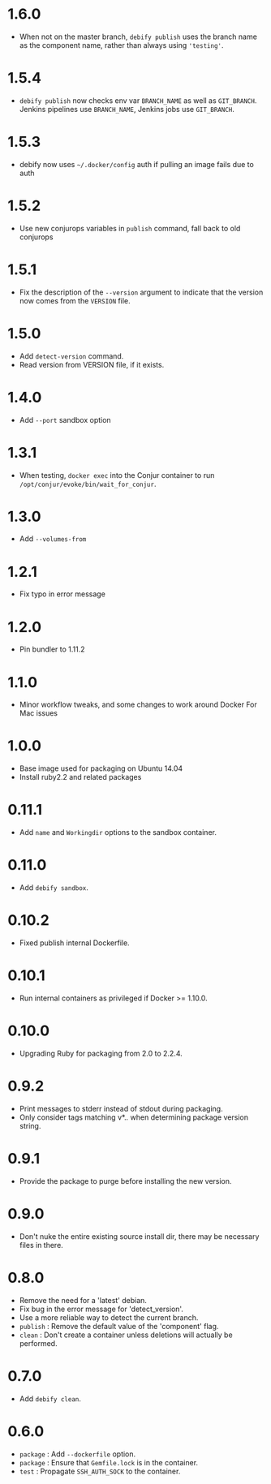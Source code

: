 # 1.6.0

* When not on the master branch, `debify publish` uses the branch name as the component name, rather than always using
  `'testing'`.

# 1.5.4

* `debify publish` now checks env var `BRANCH_NAME` as well as `GIT_BRANCH`.
  Jenkins pipelines use `BRANCH_NAME`, Jenkins jobs use `GIT_BRANCH`.

# 1.5.3

* debify now uses `~/.docker/config` auth if pulling an image fails due to auth

# 1.5.2

* Use new conjurops variables in `publish` command, fall back to old conjurops

# 1.5.1

* Fix the description of the `--version` argument to indicate that the version now comes from the `VERSION` file.

# 1.5.0

* Add `detect-version` command.
* Read version from VERSION file, if it exists.

# 1.4.0

* Add `--port` sandbox option

# 1.3.1

* When testing, `docker exec` into the Conjur container to run
  `/opt/conjur/evoke/bin/wait_for_conjur`.

# 1.3.0

* Add `--volumes-from`

# 1.2.1

* Fix typo in error message

# 1.2.0

* Pin bundler to 1.11.2

# 1.1.0

* Minor workflow tweaks, and some changes to work around Docker For Mac issues

# 1.0.0

* Base image used for packaging on Ubuntu 14.04
* Install ruby2.2 and related packages

# 0.11.1

* Add `name` and `Workingdir` options to the sandbox container.

# 0.11.0

* Add `debify sandbox`.

# 0.10.2

* Fixed publish internal Dockerfile.

# 0.10.1

* Run internal containers as privileged if Docker >= 1.10.0.

# 0.10.0

* Upgrading Ruby for packaging from 2.0 to 2.2.4.

# 0.9.2

* Print messages to stderr instead of stdout during packaging.
* Only consider tags matching v*.*.* when determining package version string.

# 0.9.1

* Provide the package to purge before installing the new version.

# 0.9.0

* Don't nuke the entire existing source install dir, there may be necessary files in there.

# 0.8.0

* Remove the need for a 'latest' debian.
* Fix bug in the error message for 'detect_version'.
* Use a more reliable way to detect the current branch.
* `publish` : Remove the default value of the 'component' flag.
* `clean` : Don't create a container unless deletions will actually be performed.

# 0.7.0

* Add `debify clean`.

# 0.6.0

* `package` : Add `--dockerfile` option.
* `package` : Ensure that `Gemfile.lock` is in the container.
* `test` : Propagate `SSH_AUTH_SOCK` to the container.
